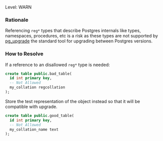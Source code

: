Level: WARN

### Rationale

Referencing `reg*` types that describe Postgres internals like types, namespaces, procedures, etc is a risk as these types are not supported by [pg_upgrade](https://www.postgresql.org/docs/current/pgupgrade.html) the standard tool for upgrading between Postgres versions.

### How to Resolve

If a reference to an disallowed `reg*` type is needed:

```sql
create table public.bad_table(
  id int primary key,
  -- Not Allowed
  my_collation regcollation
);
```

Store the test representation of the object instead so that it will be compatible with upgrade.

```sql
create table public.good_table(
  id int primary key,
  -- Not Allowed
  my_collation_name text
);
```


